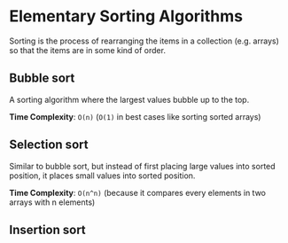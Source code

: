 # Elementary Sorting Algorithms
Sorting is the process of rearranging the items in a collection (e.g. arrays) so that the items are in some kind of order.

## Bubble sort
A sorting algorithm where the largest values bubble up to the top.

**Time Complexity**: `O(n)` (`O(1)` in best cases like sorting sorted arrays)

## Selection sort
Similar to bubble sort, but instead of first placing large values into sorted position, it places small values into sorted position.

**Time Complexity**: `O(n^n)` (because it compares every elements in two arrays with n elements)

## Insertion sort